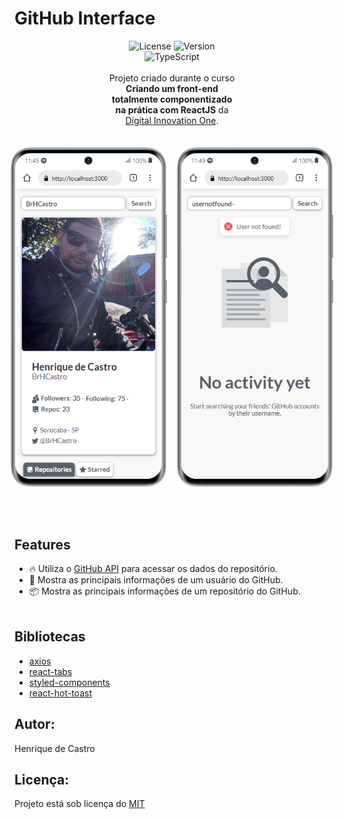 # GitHub Interface

<div style="display: flex; flex-direction: column; justify-content: center; align-items: center; width: 40%; margin: 0 auto; text-align: center">
    <div>
        <img src="https://img.shields.io/github/license/brhcastro/github-interface-dio" alt="License" />
        <img src="https://img.shields.io/github/package-json/v/BrHCastro/github-interface-dio" alt="Version"/>
        <img src="https://img.shields.io/badge/TypeScript-%5E4.1.2-blue" alt="TypeScript" />
    </div>
    <br />
    <div><span>Projeto criado durante o curso <strong>Criando um front-end totalmente componentizado na prática com ReactJS</strong> da <a href="https://digitalinnovation.one/">Digital Innovation One</a>.</span></div>
</div>
<br /><br />
<div style="width: 250px; display: flex; gap: 16px; margin: 0 auto; justify-content: center; align-items: center;">
    <img src="./src/assets/images/mobile (1).png" />
    <img src="./src/assets/images/mobile (2).png" />
</div>
<br /><br /><br />


## Features
- 🔥 Utiliza o [GitHub API](https://developer.github.com/v3/) para acessar os dados do repositório.
- 👀 Mostra as principais informações de um usuário do GitHub.
- 📦 Mostra as principais informações de um repositório do GitHub.
<br /><br />


## Bibliotecas
- [axios](https://www.npmjs.com/package/axios)
- [react-tabs](https://www.npmjs.com/package/react-tabs)
- [styled-components](https://styled-components.com/)
- [react-hot-toast](https://react-hot-toast.com/)

## Autor:
Henrique de Castro

## Licença:
Projeto está sob licença do [MIT](https://opensource.org/licenses/mit-license.php)
